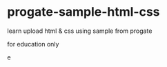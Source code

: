 # progate-sample-html-css

learn upload html & css using sample from progate

for education only


e

